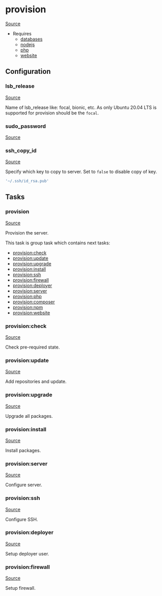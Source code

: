 <!-- DO NOT EDIT THIS FILE! -->
<!-- Instead edit recipe/provision.php -->
<!-- Then run bin/docgen -->

# provision

[Source](/recipe/provision.php)



* Requires
  * [databases](/docs/recipe/provision/databases.md)
  * [nodejs](/docs/recipe/provision/nodejs.md)
  * [php](/docs/recipe/provision/php.md)
  * [website](/docs/recipe/provision/website.md)

## Configuration
### lsb_release
[Source](https://github.com/deployphp/deployer/blob/master/recipe/provision.php#L16)

Name of lsb_release like: focal, bionic, etc.
As only Ubuntu 20.04 LTS is supported for provision should be the `focal`.



### sudo_password
[Source](https://github.com/deployphp/deployer/blob/master/recipe/provision.php#L133)





### ssh_copy_id
[Source](https://github.com/deployphp/deployer/blob/master/recipe/provision.php#L143)

Specify which key to copy to server.
Set to `false` to disable copy of key.

```php title="Default value"
'~/.ssh/id_rsa.pub'
```



## Tasks

### provision
[Source](https://github.com/deployphp/deployer/blob/master/recipe/provision.php#L21)

Provision the server.




This task is group task which contains next tasks:
* [provision:check](/docs/recipe/provision.md#provisioncheck)
* [provision:update](/docs/recipe/provision.md#provisionupdate)
* [provision:upgrade](/docs/recipe/provision.md#provisionupgrade)
* [provision:install](/docs/recipe/provision.md#provisioninstall)
* [provision:ssh](/docs/recipe/provision.md#provisionssh)
* [provision:firewall](/docs/recipe/provision.md#provisionfirewall)
* [provision:deployer](/docs/recipe/provision.md#provisiondeployer)
* [provision:server](/docs/recipe/provision.md#provisionserver)
* [provision:php](/docs/recipe/provision/php.md#provisionphp)
* [provision:composer](/docs/recipe/provision/php.md#provisioncomposer)
* [provision:npm](/docs/recipe/provision/nodejs.md#provisionnpm)
* [provision:website](/docs/recipe/provision/website.md#provisionwebsite)


### provision:check
[Source](https://github.com/deployphp/deployer/blob/master/recipe/provision.php#L37)

Check pre-required state.




### provision:update
[Source](https://github.com/deployphp/deployer/blob/master/recipe/provision.php#L56)

Add repositories and update.




### provision:upgrade
[Source](https://github.com/deployphp/deployer/blob/master/recipe/provision.php#L78)

Upgrade all packages.




### provision:install
[Source](https://github.com/deployphp/deployer/blob/master/recipe/provision.php#L85)

Install packages.




### provision:server
[Source](https://github.com/deployphp/deployer/blob/master/recipe/provision.php#L118)

Configure server.




### provision:ssh
[Source](https://github.com/deployphp/deployer/blob/master/recipe/provision.php#L123)

Configure SSH.




### provision:deployer
[Source](https://github.com/deployphp/deployer/blob/master/recipe/provision.php#L146)

Setup deployer user.




### provision:firewall
[Source](https://github.com/deployphp/deployer/blob/master/recipe/provision.php#L193)

Setup firewall.





